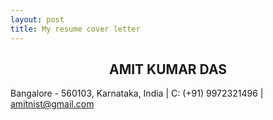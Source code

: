 ```yaml
---
layout: post
title: My resume cover letter
---
```


##  <center> AMIT KUMAR DAS </center>
Bangalore - 560103, Karnataka, India | C: (+91) 9972321496 | amitnist@gmail.com
